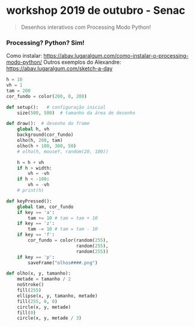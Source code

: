 # workshop 2019 de outubro - Senac

> Desenhos interativos com Processing Modo Python!

### Processing? Python? Sim!

Como instalar: https://abav.lugaralgum.com/como-instalar-o-processing-modo-python/
Outros exemplos do Alexandre: https://abav.lugaralgum.com/sketch-a-day

```python
h = 10
vh = 1
tam = 200
cor_fundo = color(200, 0, 200)

def setup():   # configuração inicial
    size(500, 500)  # tamanho da área de desenho

def draw():  # desenho do frame
    global h, vh
    background(cor_fundo)
    olho(h, 200, tam)
    olho(h + 100, 300, 50)
    # olho(h, mouseY, random(20, 100))

    h = h + vh
    if h > width:
        vh = -vh
    if h < -100:
        vh = -vh
    # print(h)

def keyPressed():
    global tam, cor_fundo
    if key == 'a':
        tam += 10 # tam = tam + 10
    if key == 'z':
        tam -= 10 # tam = tam - 10  
    if key == 'f':
        cor_fundo = color(random(255),
                          random(255), 
                          random(255))
    if key == 'p':
        saveFrame("olhos####.png")        

def olho(x, y, tamanho):
    metade = tamanho / 2
    noStroke()
    fill(255)
    ellipse(x, y, tamanho, metade)
    fill(255, 0, 0)
    circle(x, y, metade)
    fill(0)
    circle(x, y, metade / 3)
```

